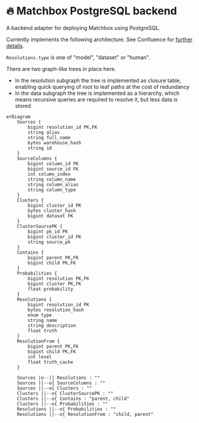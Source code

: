 # 🔥 Matchbox PostgreSQL backend

A backend adapter for deploying Matchbox using PostgreSQL.

Currently implements the following architecture. See Confluence for [further details](https://uktrade.atlassian.net/wiki/spaces/CDL/pages/4282908700/Matchbox+0.2+architecture+ideas).

`Resolutions.type` is one of "model", "dataset" or "human".

There are two graph-like trees in place here.

* In the resolution subgraph the tree is implemented as closure table, enabling quick querying of root to leaf paths at the cost of redundancy
* In the data subgraph the tree is implemented as a hierarchy, which means recursive queries are required to resolve it, but less data is stored

```mermaid
erDiagram
    Sources {
        bigint resolution_id PK,FK
        string alias
        string full_name
        bytes warehouse_hash
        string id
    }
    SourceColumns {
        bigint column_id PK
        bigint source_id FK
        int column_index
        string column_name
        string column_alias
        string column_type
    }
    Clusters {
        bigint cluster_id PK
        bytes cluster_hash
        bigint dataset FK
    }
    ClusterSourcePK {
        bigint pk_id PK
        bigint cluster_id FK
        string source_pk
    }
    Contains {
        bigint parent PK,FK
        bigint child PK,FK
    }
    Probabilities {
        bigint resolution PK,FK
        bigint cluster PK,FK
        float probability
    }
    Resolutions {
        bigint resolution_id PK
        bytes resolution_hash
        enum type
        string name
        string description
        float truth
    }
    ResolutionFrom {
        bigint parent PK,FK
        bigint child PK,FK
        int level
        float truth_cache
    }

    Sources |o--|| Resolutions : ""
    Sources ||--o{ SourceColumns : ""
    Sources ||--o{ Clusters : ""
    Clusters ||--o{ ClusterSourcePK : ""
    Clusters ||--o{ Contains : "parent, child"
    Clusters ||--o{ Probabilities : ""
    Resolutions ||--o{ Probabilities : ""
    Resolutions ||--o{ ResolutionFrom : "child, parent"
```
